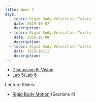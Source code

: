 ```yaml
---
title: Week 7
days:
  - topic: Rigid Body Velocities Twists
    date: 2019-10-07
    description: 
  - topic: Rigid Body Velocities Twists
    date: 2019-10-09
    description: 
  - topic: Rigid Body Velocities Twists
    date: 2019-10-11
    description: 
---
```


- [Discussion 6: Vision](../assets/discussions/D6___Vision.pdf)
- [Lab 5](../assets/labs/lab5.zip)/[Lab 6](../assets/labs/lab6.zip)

Lecture Slides:
- [Rigid Body Motion](../assets/lectures/refs/RigidMotions_MLS_Chap2.pdf) (Sections 4)
